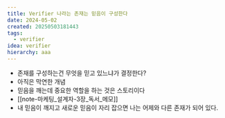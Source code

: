 ```yaml
---
title: Verifier 나라는 존재는 믿음이 구성한다
date: 2024-05-02
created: 20250503181443
tags:
  - verifier
idea: verifier
hierarchy: aaa
---
```

* 존재를 구성하는건 무엇을 믿고 있느냐가 결정한다?
* 아직은 막연한 개념
* 믿음을 깨는데 중요한 역할을 하는 것은 스토리이다
* [[note-마케팅_설계자-3장_독서_메모]]
* 내 믿음이 깨지고 새로운 믿음이 자리 잡으면 나는 어제와 다른 존재가 되어 있다.
